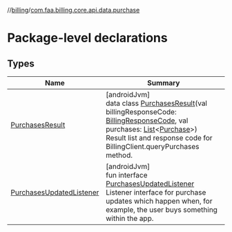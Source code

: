 //[billing](../../index.md)/[com.faa.billing.core.api.data.purchase](index.md)

# Package-level declarations

## Types

| Name | Summary |
|---|---|
| [PurchasesResult](-purchases-result/index.md) | [androidJvm]<br>data class [PurchasesResult](-purchases-result/index.md)(val billingResponseCode: [BillingResponseCode](../com.faa.billing.core.api/-billing-response-code/index.md), val purchases: [List](https://kotlinlang.org/api/latest/jvm/stdlib/kotlin.collections/-list/index.html)&lt;[Purchase](../com.faa.billing.core.api/-purchase/index.md)&gt;)<br>Result list and response code for BillingClient.queryPurchases method. |
| [PurchasesUpdatedListener](-purchases-updated-listener/index.md) | [androidJvm]<br>fun interface [PurchasesUpdatedListener](-purchases-updated-listener/index.md)<br>Listener interface for purchase updates which happen when, for example, the user buys something within the app. |
